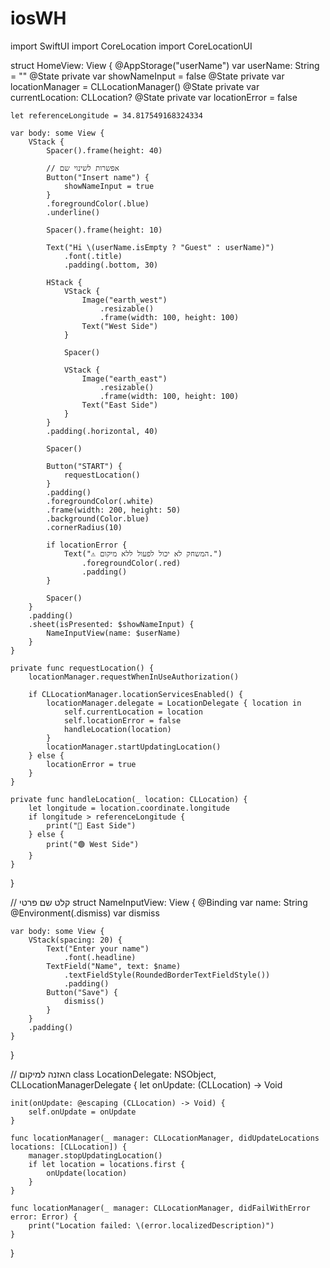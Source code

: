 # iosWH

import SwiftUI
import CoreLocation
import CoreLocationUI

struct HomeView: View {
    @AppStorage("userName") var userName: String = ""
    @State private var showNameInput = false
    @State private var locationManager = CLLocationManager()
    @State private var currentLocation: CLLocation?
    @State private var locationError = false

    let referenceLongitude = 34.817549168324334

    var body: some View {
        VStack {
            Spacer().frame(height: 40)

            // אפשרות לשינוי שם
            Button("Insert name") {
                showNameInput = true
            }
            .foregroundColor(.blue)
            .underline()

            Spacer().frame(height: 10)

            Text("Hi \(userName.isEmpty ? "Guest" : userName)")
                .font(.title)
                .padding(.bottom, 30)

            HStack {
                VStack {
                    Image("earth_west")
                        .resizable()
                        .frame(width: 100, height: 100)
                    Text("West Side")
                }

                Spacer()

                VStack {
                    Image("earth_east")
                        .resizable()
                        .frame(width: 100, height: 100)
                    Text("East Side")
                }
            }
            .padding(.horizontal, 40)

            Spacer()

            Button("START") {
                requestLocation()
            }
            .padding()
            .foregroundColor(.white)
            .frame(width: 200, height: 50)
            .background(Color.blue)
            .cornerRadius(10)

            if locationError {
                Text("⚠️ המשחק לא יכול לפעול ללא מיקום.")
                    .foregroundColor(.red)
                    .padding()
            }

            Spacer()
        }
        .padding()
        .sheet(isPresented: $showNameInput) {
            NameInputView(name: $userName)
        }
    }

    private func requestLocation() {
        locationManager.requestWhenInUseAuthorization()

        if CLLocationManager.locationServicesEnabled() {
            locationManager.delegate = LocationDelegate { location in
                self.currentLocation = location
                self.locationError = false
                handleLocation(location)
            }
            locationManager.startUpdatingLocation()
        } else {
            locationError = true
        }
    }

    private func handleLocation(_ location: CLLocation) {
        let longitude = location.coordinate.longitude
        if longitude > referenceLongitude {
            print("🔵 East Side")
        } else {
            print("🟢 West Side")
        }
    }
}

// קלט שם פרטי
struct NameInputView: View {
    @Binding var name: String
    @Environment(\.dismiss) var dismiss

    var body: some View {
        VStack(spacing: 20) {
            Text("Enter your name")
                .font(.headline)
            TextField("Name", text: $name)
                .textFieldStyle(RoundedBorderTextFieldStyle())
                .padding()
            Button("Save") {
                dismiss()
            }
        }
        .padding()
    }
}

// האזנה למיקום
class LocationDelegate: NSObject, CLLocationManagerDelegate {
    let onUpdate: (CLLocation) -> Void

    init(onUpdate: @escaping (CLLocation) -> Void) {
        self.onUpdate = onUpdate
    }

    func locationManager(_ manager: CLLocationManager, didUpdateLocations locations: [CLLocation]) {
        manager.stopUpdatingLocation()
        if let location = locations.first {
            onUpdate(location)
        }
    }

    func locationManager(_ manager: CLLocationManager, didFailWithError error: Error) {
        print("Location failed: \(error.localizedDescription)")
    }
}

